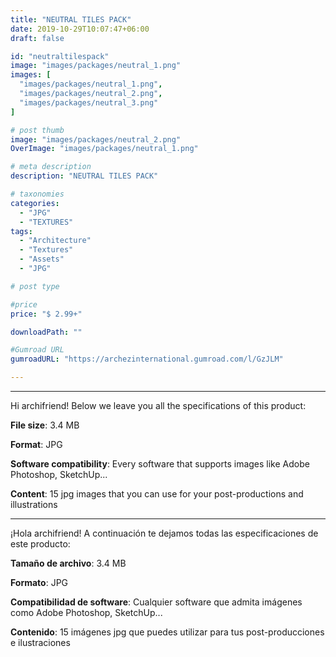 ```yaml
---
title: "NEUTRAL TILES PACK"
date: 2019-10-29T10:07:47+06:00
draft: false

id: "neutraltilespack"
image: "images/packages/neutral_1.png"
images: [
  "images/packages/neutral_1.png",
  "images/packages/neutral_2.png",
  "images/packages/neutral_3.png"
]

# post thumb
image: "images/packages/neutral_2.png"
OverImage: "images/packages/neutral_1.png"

# meta description
description: "NEUTRAL TILES PACK"

# taxonomies
categories:
  - "JPG"
  - "TEXTURES"
tags:
  - "Architecture"
  - "Textures"
  - "Assets"
  - "JPG"

# post type

#price
price: "$ 2.99+"

downloadPath: ""

#Gumroad URL
gumroadURL: "https://archezinternational.gumroad.com/l/GzJLM"

---
```


___

Hi archifriend! Below we leave you all the specifications of this product:

**File size**: 3.4 MB

**Format**: JPG

**Software compatibility**: Every software that supports images like Adobe Photoshop, SketchUp...

**Content**: 15 jpg images that you can use for your post-productions and illustrations

_____

¡Hola archifriend! A continuación te dejamos todas las especificaciones de este producto:

**Tamaño de archivo**: 3.4 MB

**Formato**: JPG

**Compatibilidad de software**: Cualquier software que admita imágenes como Adobe Photoshop, SketchUp...

**Contenido**: 15 imágenes jpg que puedes utilizar para tus post-producciones e ilustraciones